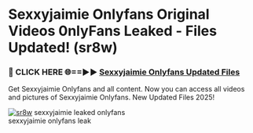 # Sexxyjaimie Onlyfans Original Videos 0nlyFans Leaked - Files Updated! (sr8w)

<h3>🔴 CLICK HERE 🌐==►► <a href="https://tinyurl.com/3hn5wdd3" rel="nofollow">Sexxyjaimie Onlyfans Updated Files</a></h3>

Get Sexxyjaimie Onlyfans and all content. Now you can access all videos and pictures of Sexxyjaimie Onlyfans. New Updated Files 2025!

[![sr8w](https://i.imgur.com/4HnBqBT.gif)](https://tinyurl.com/3hn5wdd3)
sexxyjaimie leaked onlyfans<br>
sexxyjaimie onlyfans leak